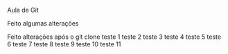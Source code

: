 Aula de Git

Feito algumas alterações

Feito alterações após o git clone
teste 1
teste 2
teste 3
teste 4
teste 5
teste 6
teste 7
teste 8
teste 9
teste 10
teste 11

